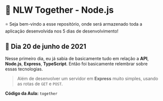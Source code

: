 # :rocket: NLW Together - Node.js

:star: Seja bem-vindo a esse repositório, onde será armazenado toda a aplicação desenvolvida nos 5 dias de desenvolvimento!

## :date: Dia 20 de junho de 2021

Nesse primeiro dia, eu já sabia de basicamente tudo em relação a **API**, **Node.js**, **Express**, **TypeScript**. Então foi basicamente relembrar sobre essas tecnologias.

> Além de desenvolver um servidor em **Express** muito simples, usando as rotas de `GET` e `POST`.

**Código da Aula:** `together`